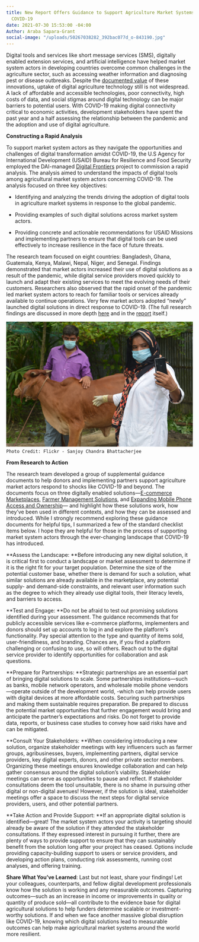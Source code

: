 ```yaml
---
title: New Report Offers Guidance to Support Agriculture Market Systems Actors During
  COVID-19
date: 2021-07-30 15:53:00 -04:00
Author: Araba Sapara-Grant
social-image: "/uploads/50267038282_392bac077d_o-843190.jpg"
---
```


Digital tools and services like short message services (SMS), digitally enabled extension services, and artificial intelligence have helped market system actors in developing countries overcome common challenges in the agriculture sector, such as accessing weather information and diagnosing pest or disease outbreaks. Despite the [documented value](https://openknowledge.worldbank.org/bitstream/handle/10986/35216/9781464816574.pdf?sequence=2&isAllowed=y) of these innovations, uptake of digital agriculture technology still is not widespread. A lack of affordable and accessible technologies, poor connectivity, high costs of data, and social stigmas around digital technology can be major barriers to potential users. With COVID-19 making digital connectivity critical to economic activities, development stakeholders have spent the past year and a half assessing the relationship between the pandemic and the adoption and use of digital agriculture.

**Constructing a Rapid Analysis**

To support market system actors as they navigate the opportunities and challenges of digital transformation amidst COVID-19, the U.S Agency for International Development (USAID) Bureau for Resilience and Food Security employed the DAI-managed [Digital Frontiers](https://www.dai.com/our-work/projects/worldwide-digital-frontiers-df) project to commission a rapid analysis. The analysis aimed to understand the impacts of digital tools among agricultural market system actors concerning COVID-19. The analysis focused on three key objectives:

* Identifying and analyzing the trends driving the adoption of digital tools in agriculture market systems in response to the global pandemic.

* Providing examples of such digital solutions across market system actors.

* Providing concrete and actionable recommendations for USAID Missions and implementing partners to ensure that digital tools can be used effectively to increase resilience in the face of future threats.

The research team focused on eight countries: Bangladesh, Ghana, Guatemala, Kenya, Malawi, Nepal, Niger, and Senegal. Findings demonstrated that market actors increased their use of digital solutions as a result of the pandemic, while digital service providers moved quickly to launch and adapt their existing services to meet the evolving needs of their customers. Researchers also observed that the rapid onset of the pandemic led market system actors to reach for familiar tools or services already available to continue operations. Very few market actors adopted “newly” launched digital solutions in direct response to COVID-19. (The full research findings are discussed in more depth [here](https://agrilinks.org/post/digital-solutions-agriculture-market-systems-responding-covid-19) and in the [report](https://drive.google.com/file/d/16MpY2XpJxE1pZHDgN1bhw_opKuEQYJAt/view?usp=sharing) itself.)

![50267038282_392bac077d_o-843190.jpg](/uploads/50267038282_392bac077d_o-843190.jpg)\
`Photo Credit: Flickr - Sanjoy Chandra Bhattacherjee`

**From Research to Action**

The research team developed a group of supplemental guidance documents to help donors and implementing partners support agriculture market actors respond to shocks like COVID-19 and beyond. The documents focus on three digitally enabled solutions—[E-commerce Marketplaces](https://www.dai.com/uploads/E-Commerce_FRMT-dae762.pdf), [Farmer Management Solutions](https://www.dai.com/uploads/FarmerManagement_FRMT-53bd30.pdf), and [Expanding Mobile Phone Access and Ownership](https://www.dai.com/uploads/MobilePhone_FRMT-f14de6.pdf)— and highlight how these solutions work, how they’ve been used in different contexts, and how they can be assessed and introduced. While I strongly recommend exploring these guidance documents for helpful tips, I summarized a few of the standard checklist items below. I hope they are helpful for those in the process of supporting market system actors through the ever-changing landscape that COVID-19 has introduced.

\*\*Assess the Landscape: \*\*Before introducing any new digital solution, it is critical first to conduct a landscape or market assessment to determine if it is the right fit for your target population. Determine the size of the potential customer base, whether there is demand for such a solution, what similar solutions are already available in the marketplace, any potential supply- and demand-side constraints, and relevant user information such as the degree to which they already use digital tools, their literacy levels, and barriers to access.

\*\*Test and Engage: \*\*Do not be afraid to test out promising solutions identified during your assessment. The guidance recommends that for publicly accessible services like e-commerce platforms, implementers and donors should set up accounts to log in and explore the platform's functionality. Pay special attention to the type and quantity of items sold, user-friendliness, and branding. Chances are, if you find a platform challenging or confusing to use, so will others. Reach out to the digital service provider to identify opportunities for collaboration and ask questions.

\*\*Prepare for Partnerships: \*\*Strategic partnerships are an essential part of bringing digital solutions to scale. Some partnerships institutions—such as banks, mobile network operators, and wholesale mobile phone vendors—operate outside of the development world, -which can help provide users with digital devices at more affordable costs. Securing such partnerships and making them sustainable requires preparation. Be prepared to discuss the potential market opportunities that further engagement would bring and anticipate the partner’s expectations and risks. Do not forget to provide data, reports, or business case studies to convey how said risks have and can be mitigated.

\*\*Consult Your Stakeholders: \*\*When considering introducing a new solution, organize stakeholder meetings with key influencers such as farmer groups, agribusinesses, buyers, implementing partners, digital service providers, key digital experts, donors, and other private sector members. Organizing these meetings ensures knowledge collaboration and can help gather consensus around the digital solution’s viability. Stakeholder meetings can serve as opportunities to pause and reflect. If stakeholder consultations deem the tool unsuitable, there is no shame in pursuing other digital or non-digital avenues! However, if the solution is ideal, stakeholder meetings offer a space to discuss the next steps for digital service providers, users, and other potential partners.

\*\*Take Action and Provide Support: \*\*If an appropriate digital solution is identified—great! The market system actors your activity is targeting should already be aware of the solution if they attended the stakeholder consultations. If they expressed interest in pursuing it further, there are plenty of ways to provide support to ensure that they can sustainably benefit from the solution long after your project has ceased. Options include providing capacity-building support to users or service providers, and developing action plans, conducting risk assessments, running cost analyses, and offering training.

**Share What You’ve Learned**: Last but not least, share your findings! Let your colleagues, counterparts, and fellow digital development professionals know how the solution is working and any measurable outcomes. Capturing outcomes—such as an increase in income or improvements in quality or quantity of produce sold—all contribute to the evidence base for digital agricultural solutions to help funders determine scalable or investment-worthy solutions. If and when we face another massive global disruption like COVID-19, knowing which digital solutions lead to measurable outcomes can help make agricultural market systems around the world more resilient.